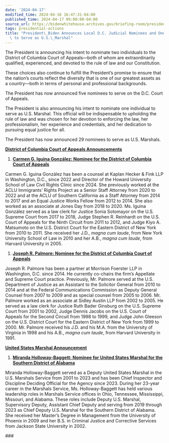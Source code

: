 ```yaml
---
date: '2024-04-17'
modified_time: 2024-04-16 16:47:31-04:00
published_time: 2024-04-17 09:00:00-04:00
source_url: https://bidenwhitehouse.archives.gov/briefing-room/presidential-actions/2024/04/17/president-biden-announces-local-d-c-judicial-nominees-and-one-new-nominee-to-serve-as-u-s-marshal/
tags: presidential-actions
title: "President\_Biden Announces Local D.C. Judicial Nominees and One New Nominee\
  \ to Serve as U.S.\_Marshal"
---
```

 
The President is announcing his intent to nominate two individuals to
the District of Columbia Court of Appeals—both of whom are
extraordinarily qualified, experienced, and devoted to the rule of law
and our Constitution.

These choices also continue to fulfill the President’s promise to ensure
that the nation’s courts reflect the diversity that is one of our
greatest assets as a country—both in terms of personal and professional
backgrounds.

The President has now announced five nominees to serve on the D.C. Court
of Appeals.

The President is also announcing his intent to nominate one individual
to serve as U.S. Marshal. This official will be indispensable to
upholding the rule of law and was chosen for her devotion to enforcing
the law, her professionalism, her experience and credentials, and her
dedication to pursuing equal justice for all.

The President has now announced 29 nominees to serve as U.S. Marshals.

**<u>District of Columbia Court of Appeals Announcements</u>**

1.  **<u>Carmen G. Iguina González: Nominee for the District of Columbia
    Court of Appeals</u>**

Carmen G. Iguina González has been a counsel at Kaplan Hecker & Fink LLP
in Washington, D.C., since 2022 and Director of the Howard University
School of Law Civil Rights Clinic since 2024. She previously worked at
the ACLU Immigrants’ Rights Project as a Senior Staff Attorney from 2020
to 2022 and at the ACLU of Southern California as a Staff Attorney from
2014 to 2017 and an Equal Justice Works Fellow from 2012 to 2014. She
also worked as an associate at Jones Day from 2018 to 2020. Ms. Iguina
González served as a law clerk for Justice Sonia Sotomayor on the U.S.
Supreme Court from 2017 to 2018, Judge Stephen R. Reinhardt on the U.S.
Court of Appeals for the Ninth Circuit from 2011 to 2012, and Judge Kiyo
A. Matsumoto on the U.S. District Court for the Eastern District of New
York from 2010 to 2011. She received her J.D., *magna cum laude*, from
New York University School of Law in 2010 and her A.B., *magna cum
laude*, from Harvard University in 2005.

1.  **<u>Joseph R. Palmore: Nominee for the District of Columbia Court
    of Appeals</u>**

Joseph R. Palmore has been a partner at Morrison Foerster LLP in
Washington, D.C. since 2014. He currently co-chairs the firm’s Appellate
and Supreme Court practice. Previously, Mr. Palmore served at the U.S.
Department of Justice as an Assistant to the Solicitor General from 2010
to 2014 and at the Federal Communications Commission as Deputy General
Counsel from 2007 to 2009 and as special counsel from 2005 to 2006. Mr.
Palmore worked as an associate at Sidley Austin LLP from 2002 to 2005.
He served as a law clerk for Justice Ruth Bader Ginsburg on the U.S.
Supreme Court from 2001 to 2002, Judge Dennis Jacobs on the U.S. Court
of Appeals for the Second Circuit from 1998 to 1999, and Judge John
Gleeson on the U.S. District Court for the Eastern District of New York
from 1999 to 2000. Mr. Palmore received his J.D. and his M.A. from the
University of Virginia in 1998 and his A.B., *magna cum laude*, from
Harvard University in 1991.

**<u>United States Marshal Announcement</u>**

1.  **<u>Miranda Holloway-Baggett: Nominee for United States Marshal for
    the Southern District of Alabama</u>**

Miranda Holloway-Baggett served as a Deputy United States Marshal in the
U.S. Marshals Service from 2001 to 2023 and has been Chief Inspector and
Discipline Deciding Official for the Agency since 2023. During her
23-year career in the Marshals Service, Ms. Holloway-Baggett has held
various leadership roles in Marshals Service offices in Ohio, Tennessee,
Mississippi, Missouri, and Alabama. These roles include Deputy U.S.
Marshal, Supervisory Deputy, Assistant Chief Deputy and serving from
2019 through 2023 as Chief Deputy U.S. Marshal for the Southern District
of Alabama. She received her Master’s Degree in Management from the
University of Phoenix in 2009 and her B.S. in Criminal Justice and
Corrective Services from Jackson State University in 2002.

\###
